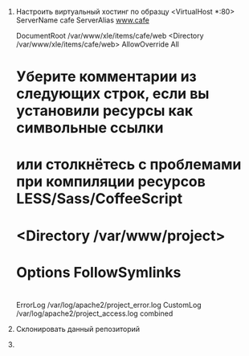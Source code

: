 1. Настроить виртуальный хостинг по образцу
<VirtualHost *:80>
    ServerName cafe
    ServerAlias www.cafe

    DocumentRoot /var/www/xle/items/cafe/web
    <Directory /var/www/xle/items/cafe/web>
        AllowOverride All        
    </Directory>

    # Уберите комментарии из следующих строк, если вы установили ресурсы как символьные ссылки
    # или столкнётесь с проблемами при компиляции ресурсов LESS/Sass/CoffeeScript
    # <Directory /var/www/project>
    #     Options FollowSymlinks
    # </Directory>

    ErrorLog /var/log/apache2/project_error.log
    CustomLog /var/log/apache2/project_access.log combined
</VirtualHost>

2. Склонировать данный репозиторий

3. 
